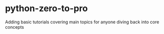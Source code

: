 # python-zero-to-pro
Adding basic tutorials covering main topics for anyone diving back into core concepts
